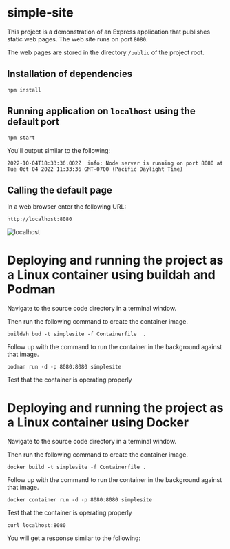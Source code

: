 # simple-site
This project is a demonstration of an Express application that publishes static web pages. The web site runs on port `8080`.

The web pages are stored in the directory `/public` of the project root.

## Installation of dependencies

`npm install`

## Running application on `localhost` using the default port

`npm start`

You'll output similar to the following:

```
2022-10-04T18:33:36.002Z  info: Node server is running on port 8080 at Tue Oct 04 2022 11:33:36 GMT-0700 (Pacific Daylight Time)
```

## Calling the default page

In a web browser enter the following URL:

`http://localhost:8080`


![localhost](https://user-images.githubusercontent.com/1110569/193900809-922f3c56-a6b6-4de3-bfac-310e70f98f94.png)

# Deploying and running the project as a Linux container using buildah and Podman

Navigate to the source code directory in a terminal window.

Then run the following command to create the container image.

`buildah bud -t simplesite -f Containerfile  .`

Follow up with the command to run the container in the background against that image.

`podman run -d -p 8080:8080 simplesite`

Test that the container is operating properly

# Deploying and running the project as a Linux container using Docker

Navigate to the source code directory in a terminal window.

Then run the following command to create the container image.

`docker build -t simplesite -f Containerfile .`

Follow up with the command to run the container in the background against that image.

`docker container run -d -p 8080:8080 simplesite`

Test that the container is operating properly

`curl localhost:8080`

You will get a response similar to the following:


